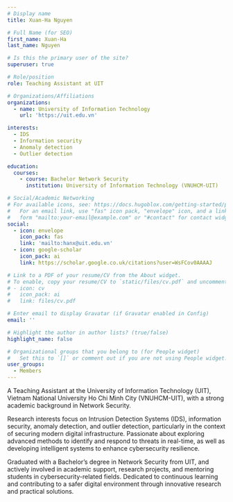 ```yaml
---
# Display name
title: Xuan-Ha Nguyen

# Full Name (for SEO)
first_name: Xuan-Ha
last_name: Nguyen

# Is this the primary user of the site?
superuser: true

# Role/position
role: Teaching Assistant at UIT

# Organizations/Affiliations
organizations:
  - name: University of Information Technology 
    url: 'https://uit.edu.vn'

interests:
  - IDS
  - Information security
  - Anomaly detection
  - Outlier detection

education:
  courses:
    - course: Bachelor Network Security
      institution: University of Information Technology (VNUHCM-UIT)

# Social/Academic Networking
# For available icons, see: https://docs.hugoblox.com/getting-started/page-builder/#icons
#   For an email link, use "fas" icon pack, "envelope" icon, and a link in the
#   form "mailto:your-email@example.com" or "#contact" for contact widget.
social:
  - icon: envelope
    icon_pack: fas
    link: 'mailto:hanx@uit.edu.vn'
  - icon: google-scholar
    icon_pack: ai
    link: https://scholar.google.co.uk/citations?user=WsFCov0AAAAJ

# Link to a PDF of your resume/CV from the About widget.
# To enable, copy your resume/CV to `static/files/cv.pdf` and uncomment the lines below.
# - icon: cv
#   icon_pack: ai
#   link: files/cv.pdf

# Enter email to display Gravatar (if Gravatar enabled in Config)
email: ''

# Highlight the author in author lists? (true/false)
highlight_name: false

# Organizational groups that you belong to (for People widget)
#   Set this to `[]` or comment out if you are not using People widget.
user_groups:
  - Members
---
```


A Teaching Assistant at the University of Information Technology (UIT), Vietnam National University Ho Chi Minh City (VNUHCM-UIT), with a strong academic background in Network Security.

Research interests focus on Intrusion Detection Systems (IDS), information security, anomaly detection, and outlier detection, particularly in the context of securing modern digital infrastructure. Passionate about exploring advanced methods to identify and respond to threats in real-time, as well as developing intelligent systems to enhance cybersecurity resilience.

Graduated with a Bachelor’s degree in Network Security from UIT, and actively involved in academic support, research projects, and mentoring students in cybersecurity-related fields. Dedicated to continuous learning and contributing to a safer digital environment through innovative research and practical solutions.
